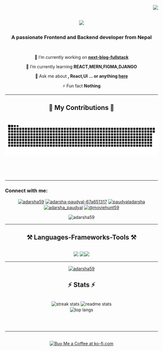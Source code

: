   <img align="right" src="https://komarev.com/ghpvc/?username=adarsha59&label=Profile%20views&color=0e75b6&style=flat" />

<h1 align="center">
    <img src="https://readme-typing-svg.herokuapp.com/?font=Righteous&size=35&center=true&vCenter=true&width=500&height=70&duration=4000&lines=Hi+There!+👋;+I'm+Adarsha+Paudyal!;" />
</h1>

<h3 align="center">A passionate Frontend and Backend developer from Nepal</h3>

<br/>

<div align="center">
 
 🔭 I’m currently working on **[next-blog-fullstack](https://github.com/Adarsha59/next-blog-fullstack)**
 
 🌱 I’m currently learning **REACT,MERN,FIGMA,DJANGO**

💬 Ask me about **, React,UI ... or anything [here](https://github.com/Adarsha59/Adarsha59/issues)**

⚡ Fun fact **Nothing**

<hr/>
<div align="center">
  <h2>🐍 My Contributions 🐍</h2>
  <br>
  <img alt="snake eating my contributions" src="https://raw.githubusercontent.com/Adarsha59/Adarsha59/output/github-contribution-grid-snake.svg" />
  
  <br/><br/><br/>
</div>

 <hr/>
 <h3 align="left">Connect with me:</h3>
<p align="">
<a href="https://twitter.com/adarsha59" target="blank"><img align="center" src="https://raw.githubusercontent.com/rahuldkjain/github-profile-readme-generator/master/src/images/icons/Social/twitter.svg" alt="adarsha59" height="30" width="40" /></a>
<a href="https://linkedin.com/in/adarsha-paudyal-67a651317" target="blank"><img align="center" src="https://raw.githubusercontent.com/rahuldkjain/github-profile-readme-generator/master/src/images/icons/Social/linked-in-alt.svg" alt="adarsha-paudyal-67a651317" height="30" width="40" /></a>
<a href="https://fb.com/paudyaladarsha" target="blank"><img align="center" src="https://raw.githubusercontent.com/rahuldkjain/github-profile-readme-generator/master/src/images/icons/Social/facebook.svg" alt="paudyaladarsha" height="30" width="40" /></a>
<a href="https://instagram.com/adarsha_paudyal" target="blank"><img align="center" src="https://raw.githubusercontent.com/rahuldkjain/github-profile-readme-generator/master/src/images/icons/Social/instagram.svg" alt="adarsha_paudyal" height="30" width="40" /></a>
<a href="https://www.youtube.com/c/@moviehunt59" target="blank"><img align="center" src="https://raw.githubusercontent.com/rahuldkjain/github-profile-readme-generator/master/src/images/icons/Social/youtube.svg" alt="@moviehunt59" height="30" width="40" /></a>
</p>
  
 <!-- <br/> -->
 <img  align="center" src="https://github-profile-trophy.vercel.app/?username=adarsha59" alt="adarsha59" /></a> 
 
 <hr/>
<h2 align="center">⚒️ Languages-Frameworks-Tools ⚒️</h2>
<br/>
<div align="center">
    <img src="https://skillicons.dev/icons?i=react,bootstrap,html,css,vscode,github,figma,tailwind,git" />
    <img src="https://skillicons.dev/icons?i=nodejs,python,javascript,express,firebase,mongodb,c,java,nextjs,mongo,flask" /><img src="https://skillicons.dev/icons?i=arduino,linux,ubuntu,express,matlab" />
    <br>
</div>

<hr/>

<p align="center"> <a href="https://twitter.com/adarsha59" target="blank"><img src="https://img.shields.io/twitter/follow/adarsha59?logo=twitter&style=for-the-badge" alt="adarsha59" /></a> </p>

<h2 align="center">⚡ Stats ⚡</h2>
<br>
<div align=center>

   <img width=390 src="https://github-readme-streak-stats-salesp07.vercel.app/?user=Adarsha59&count_private=true&theme=react&border_radius=10" alt="streak stats"/>

  <img width=390 src="https://github-readme-stats-salesp07.vercel.app/api?username=Adarsha59&count_private=true&show_icons=true&theme=react&rank_icon=github&border_radius=10" alt="readme stats" />
  <br/>
  <img width=390 align="center" src="https://github-readme-stats-salesp07.vercel.app/api/top-langs/?username=Adarsha59&hide=HTML&langs_count=8&layout=compact&theme=react&border_radius=10&size_weight=0.5&count_weight=0.5&exclude_repo=github-readme-stats" alt="top langs" />
</div>

<br/><br/>

<hr/>

<br/>

<div align="center">
<a href='https://ko-fi.com/codeninja' target='_blank'><img height='64' style='border:0px;height:64px;' src='https://storage.ko-fi.com/cdn/kofi1.png?v=3' border='0' alt='Buy Me a Coffee at ko-fi.com' /></a>
</div>

<br/>
